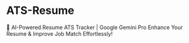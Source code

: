 # ATS-Resume
🚀 AI-Powered Resume ATS Tracker | Google Gemini Pro Enhance Your Resume &amp; Improve Job Match Effortlessly!
